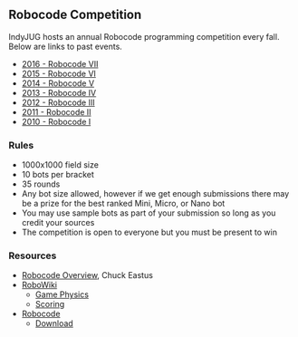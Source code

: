 ## Robocode Competition

IndyJUG hosts an annual Robocode programming competition every fall. 
Below are links to past events.

* [2016 - Robocode VII](robocode7)
* [2015 - Robocode VI](robocode6)
* [2014 - Robocode V](robocode5)
* [2013 - Robocode IV](robocode4)
* [2012 - Robocode III](robocode3)
* [2011 - Robocode II](robocode2)
* [2010 - Robocode I](robocode1)

### Rules

* 1000x1000 field size
* 10 bots per bracket
* 35 rounds
* Any bot size allowed, however if we get enough submissions there may be a prize for the best ranked Mini, Micro, or Nano bot
* You may use sample bots as part of your submission so long as you credit your sources
* The competition is open to everyone but you must be present to win

### Resources

* [Robocode Overview](http://www.meetup.com/Indianapolis-Java-User-Group/messages/boards/thread/37507522), Chuck Eastus
* [RoboWiki](http://robowiki.net/)
  * [Game Physics](http://robowiki.net/wiki/Robocode/Game_Physics)
  * [Scoring](http://robowiki.net/wiki/Robocode/Scoring)
* [Robocode](http://robocode.sourceforge.net/)
  * [Download](http://sourceforge.net/projects/robocode/files/robocode/)
